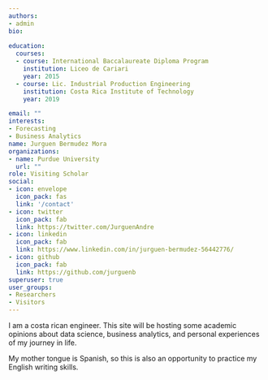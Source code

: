```yaml
---
authors:
- admin
bio: 
  
education:
  courses:
  - course: International Baccalaureate Diploma Program
    institution: Liceo de Cariari 
    year: 2015
  - course: Lic. Industrial Production Engineering 
    institution: Costa Rica Institute of Technology 
    year: 2019 

email: ""
interests:
- Forecasting 
- Business Analytics 
name: Jurguen Bermudez Mora 
organizations:
- name: Purdue University 
  url: ""
role: Visiting Scholar 
social:
- icon: envelope
  icon_pack: fas
  link: '/contact'
- icon: twitter
  icon_pack: fab
  link: https://twitter.com/JurguenAndre
- icon: linkedin
  icon_pack: fab
  link: https://www.linkedin.com/in/jurguen-bermudez-56442776/
- icon: github
  icon_pack: fab
  link: https://github.com/jurguenb
superuser: true
user_groups:
- Researchers
- Visitors
---
```


I am a costa rican engineer. This site will be hosting some academic opinions about data science, business analytics, and personal experiences of my journey in life. 

My mother tongue is Spanish, so this is also an opportunity to practice my English writing skills. 
